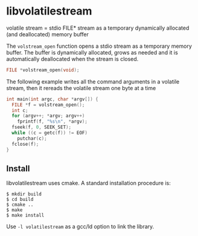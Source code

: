 # libvolatilestream
volatile stream = stdio FILE\* stream as a temporary dynamically allocated (and deallocated) memory buffer

The ```volstream_open``` function opens a stdio stream as a temporary memory buffer.
The buffer is dynamically allocated, grows as needed and it is automatically
deallocated when the stream is closed.

```C
FILE *volstream_open(void);
```

The following example writes all the command arguments in a volatile stream,
		then it rereads the volatile stream one byte at a time 

```C
int main(int argc, char *argv[]) {
  FILE *f = volstream_open();
  int c;
  for (argv++; *argv; argv++) 
    fprintf(f, "%s\n", *argv);
  fseek(f, 0, SEEK_SET);
  while ((c = getc(f)) != EOF)
    putchar(c);
  fclose(f);
}
```

## Install

libvolatilestream uses cmake. A standard installation procedure is:
```
$ mkdir build
$ cd build
$ cmake ..
$ make
$ make install
```

Use ```-l volatilestream``` as a gcc/ld option to link the library.
